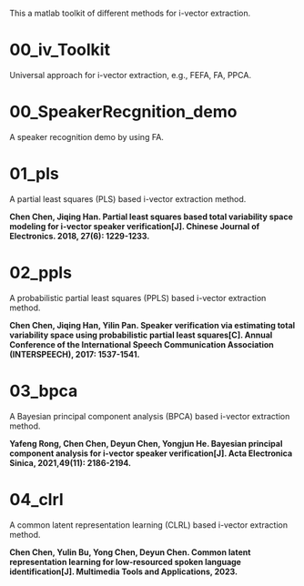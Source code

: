 This a matlab toolkit of different methods for i-vector extraction.

# 00_iv_Toolkit  
  Universal approach for i-vector extraction, e.g., FEFA, FA, PPCA.

# 00_SpeakerRecgnition_demo  
  A speaker recognition demo by using FA.

# 01_pls  
   A partial least squares (PLS) based i-vector extraction method.  
   
   **Chen Chen, Jiqing Han. Partial least squares based total variability space modeling for i-vector speaker verification[J]. Chinese Journal of Electronics. 2018, 27(6): 1229-1233.**
   
# 02_ppls  
   A probabilistic partial least squares (PPLS) based i-vector extraction method.  
   
   **Chen Chen, Jiqing Han, Yilin Pan. Speaker verification via estimating total variability space using probabilistic partial least squares[C]. Annual Conference of the International Speech Communication Association (INTERSPEECH), 2017: 1537-1541.**

# 03_bpca  
  A Bayesian principal component analysis (BPCA) based i-vector extraction method.  
  
  **Yafeng Rong, Chen Chen, Deyun Chen, Yongjun He. Bayesian principal component analysis for i-vector speaker verification[J]. Acta Electronica Sinica, 2021,49(11): 2186-2194.**

# 04_clrl  
   A common latent representation learning (CLRL) based i-vector extraction method.  
   
   **Chen Chen, Yulin Bu, Yong Chen, Deyun Chen. Common latent representation learning for low-resourced spoken language identification[J]. Multimedia Tools and Applications, 2023.**
 
